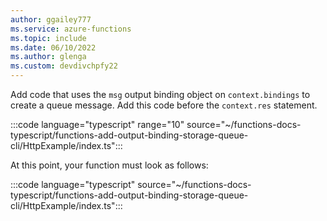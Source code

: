 ```yaml
---
author: ggailey777
ms.service: azure-functions
ms.topic: include
ms.date: 06/10/2022
ms.author: glenga
ms.custom: devdivchpfy22
---
```


Add code that uses the `msg` output binding object on `context.bindings` to create a queue message. Add this code before the `context.res` statement.

:::code language="typescript" range="10" source="~/functions-docs-typescript/functions-add-output-binding-storage-queue-cli/HttpExample/index.ts":::

At this point, your function must look as follows:

:::code language="typescript" source="~/functions-docs-typescript/functions-add-output-binding-storage-queue-cli/HttpExample/index.ts":::
